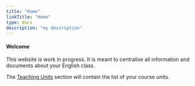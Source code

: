 ```yaml
---
title: "Home"
linkTitle: "Home"
type: docs
description: "my description"
---
```


#### Welcome

This website is work in progress. It is meant to centralise all information and documents about your English class. 




The [Teaching Units](/docs/) section will contain the list of your course units.
